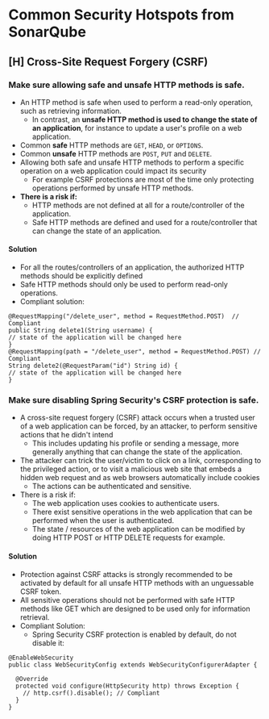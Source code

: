 # Common Security Hotspots from SonarQube
## [H] Cross-Site Request Forgery (CSRF)
### Make sure allowing safe and unsafe HTTP methods is safe.
- An HTTP method is safe when used to perform a read-only operation, such as retrieving information. 
  - In contrast, an **unsafe HTTP method is used to change the state of an application**, for instance to update a user's profile on a web application.
- Common **safe** HTTP methods are `GET`, `HEAD`, or `OPTIONS`.
- Common **unsafe** HTTP methods are `POST`, `PUT` and `DELETE`.
- Allowing both safe and unsafe HTTP methods to perform a specific operation on a web application could impact its security
  - For example CSRF protections are most of the time only protecting operations performed by unsafe HTTP methods.
- **There is a risk if:**
  - HTTP methods are not defined at all for a route/controller of the application.
  - Safe HTTP methods are defined and used for a route/controller that can change the state of an application.
#### Solution 
- For all the routes/controllers of an application, the authorized HTTP methods should be explicitly defined
- Safe HTTP methods should only be used to perform read-only operations.
- Compliant solution:
```
@RequestMapping("/delete_user", method = RequestMethod.POST)  // Compliant
public String delete1(String username) {
// state of the application will be changed here
}
@RequestMapping(path = "/delete_user", method = RequestMethod.POST) // Compliant
String delete2(@RequestParam("id") String id) {
// state of the application will be changed here
}
```
### Make sure disabling Spring Security's CSRF protection is safe.
- A cross-site request forgery (CSRF) attack occurs when a trusted user of a web application can be forced, by an attacker, to perform sensitive actions that he didn't intend
  - This includes updating his profile or sending a message, more generally anything that can change the state of the application.
- The attacker can trick the user/victim to click on a link, corresponding to the privileged action, or to visit a malicious web site that embeds a hidden web request and as web browsers automatically include cookies
  - The actions can be authenticated and sensitive.
- There is a risk if:
  - The web application uses cookies to authenticate users.
  - There exist sensitive operations in the web application that can be performed when the user is authenticated.
  - The state / resources of the web application can be modified by doing HTTP POST or HTTP DELETE requests for example.
#### Solution
- Protection against CSRF attacks is strongly recommended to be activated by default for all unsafe HTTP methods with an unguessable CSRF token.
- All sensitive operations should not be performed with safe HTTP methods like GET which are designed to be used only for information retrieval.
- Compliant Solution:
  - Spring Security CSRF protection is enabled by default, do not disable it:
```
@EnableWebSecurity
public class WebSecurityConfig extends WebSecurityConfigurerAdapter {

  @Override
  protected void configure(HttpSecurity http) throws Exception {
    // http.csrf().disable(); // Compliant
  }
}
```
